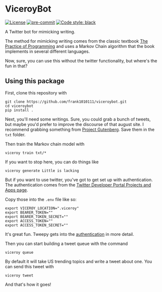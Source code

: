 # ViceroyBot

[![License](https://img.shields.io/badge/License-BSD_3--Clause-orange.svg)](https://opensource.org/licenses/BSD-3-Clause)
[![pre-commit](https://img.shields.io/badge/pre--commit-enabled-brightgreen?logo=pre-commit&logoColor=white)](https://github.com/pre-commit/pre-commit)
[![Code style: black](https://img.shields.io/badge/code%20style-black-000000.svg)](https://github.com/psf/black)

A Twitter bot for mimicking writing.

The method for mimicking writing comes from the classic textbook
[The Practice of Programming](https://www.cs.princeton.edu/~bwk/tpop.webpage/)
and uses a Markov Chain algorithm that the book implements in several different
languages.

Now, sure, you can use this without the twitter functionality, but where's the
fun in that?

## Using this package

First, clone this repository with

```
git clone https://github.com/frank1010111/viceroybot.git
cd viceroybot
pip install .
```

Next, you'll need some writings. Sure, you could grab a bunch of tweets, but
maybe you'd prefer to improve the discourse of that august site. I recommend
grabbing something from [Project Gutenberg](https://www.gutenberg.org/). Save
them in the `txt` folder.

Then train the Markov chain model with

```
viceroy train txt/*
```

If you want to stop here, you can do things like

```
viceroy generate Little is lacking
```

But if you want to use twitter, you've got to get set up with authentication.
The authentication comes from the
[Twitter Developer Portal Projects and Apps page](https://developer.twitter.com/en/portal/projects-and-apps).

Copy those into the `.env` file like so:

```
export VICEROY_LOCATION=".viceroy"
export BEARER_TOKEN=""
export BEARER_TOKEN_SECRET=""
export ACCESS_TOKEN=""
export ACCESS_TOKEN_SECRET=""
```

It's great fun. Tweepy gets into the
[authentication](https://docs.tweepy.org/en/stable/authentication.html#authentication)
in more detail.

Then you can start building a tweet queue with the command

```
viceroy queue
```

By default it will take US trending topics and write a tweet about one. You can
send this tweet with

```
viceroy tweet
```

And that's how it goes!
